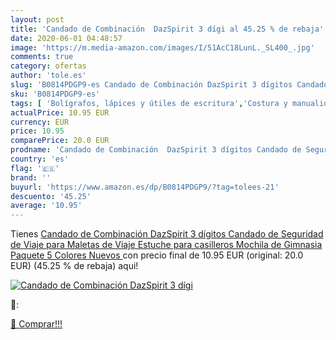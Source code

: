 ```yaml
---
layout: post
title: 'Candado de Combinación  DazSpirit 3 dígi al 45.25 % de rebaja'
date: 2020-06-01 04:48:57
image: 'https://m.media-amazon.com/images/I/51AcC18LunL._SL400_.jpg'
comments: true
category: ofertas
author: 'tole.es'
slug: 'B0814PDGP9-es Candado de Combinación DazSpirit 3 dígitos Candado de...'
sku: 'B0814PDGP9-es'
tags: [ 'Bolígrafos, lápices y útiles de escritura','Costura y manualidades','Dibujo','Hogar y cocina','Lápices','Marcadores','Materiales de dibujo','Oficina y papelería','Portaminas','Rotuladores y subrayadores','Subrayadores','mochila', ]
actualPrice: 10.95 EUR
currency: EUR
price: 10.95
comparePrice: 20.0 EUR
prodname: 'Candado de Combinación  DazSpirit 3 dígitos Candado de Seguridad de Viaje para Maletas de Viaje Estuche para casilleros Mochila de Gimnasia Paquete  5 Colores Nuevos '
country: 'es'
flag: '🇪🇸'
brand: ''
buyurl: 'https://www.amazon.es/dp/B0814PDGP9/?tag=tolees-21'
descuento: '45.25'
average: '10.95'
---
```


Tienes [Candado de Combinación  DazSpirit 3 dígitos Candado de Seguridad de Viaje para Maletas de Viaje Estuche para casilleros Mochila de Gimnasia Paquete  5 Colores Nuevos ](https://www.amazon.es/dp/B0814PDGP9/?tag=tolees-21) con precio final de  10.95 EUR (original: 20.0 EUR) (45.25 %  de rebaja) aqui!

[![Candado de Combinación  DazSpirit 3 dígi](https://m.media-amazon.com/images/I/51AcC18LunL._SL400_.jpg)](https://www.amazon.es/dp/B0814PDGP9/?tag=tolees-21)

🔎:


[🛒 Comprar!!!](https://www.amazon.es/dp/B0814PDGP9/?tag=tolees-21)
